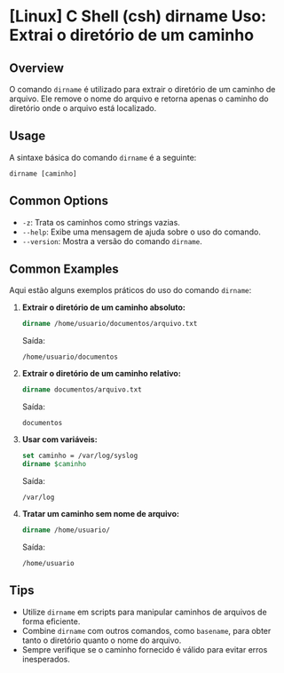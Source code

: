 # [Linux] C Shell (csh) dirname Uso: Extrai o diretório de um caminho

## Overview
O comando `dirname` é utilizado para extrair o diretório de um caminho de arquivo. Ele remove o nome do arquivo e retorna apenas o caminho do diretório onde o arquivo está localizado.

## Usage
A sintaxe básica do comando `dirname` é a seguinte:

```
dirname [caminho]
```

## Common Options
- `-z`: Trata os caminhos como strings vazias.
- `--help`: Exibe uma mensagem de ajuda sobre o uso do comando.
- `--version`: Mostra a versão do comando `dirname`.

## Common Examples
Aqui estão alguns exemplos práticos do uso do comando `dirname`:

1. **Extrair o diretório de um caminho absoluto:**
   ```csh
   dirname /home/usuario/documentos/arquivo.txt
   ```
   Saída:
   ```
   /home/usuario/documentos
   ```

2. **Extrair o diretório de um caminho relativo:**
   ```csh
   dirname documentos/arquivo.txt
   ```
   Saída:
   ```
   documentos
   ```

3. **Usar com variáveis:**
   ```csh
   set caminho = /var/log/syslog
   dirname $caminho
   ```
   Saída:
   ```
   /var/log
   ```

4. **Tratar um caminho sem nome de arquivo:**
   ```csh
   dirname /home/usuario/
   ```
   Saída:
   ```
   /home/usuario
   ```

## Tips
- Utilize `dirname` em scripts para manipular caminhos de arquivos de forma eficiente.
- Combine `dirname` com outros comandos, como `basename`, para obter tanto o diretório quanto o nome do arquivo.
- Sempre verifique se o caminho fornecido é válido para evitar erros inesperados.